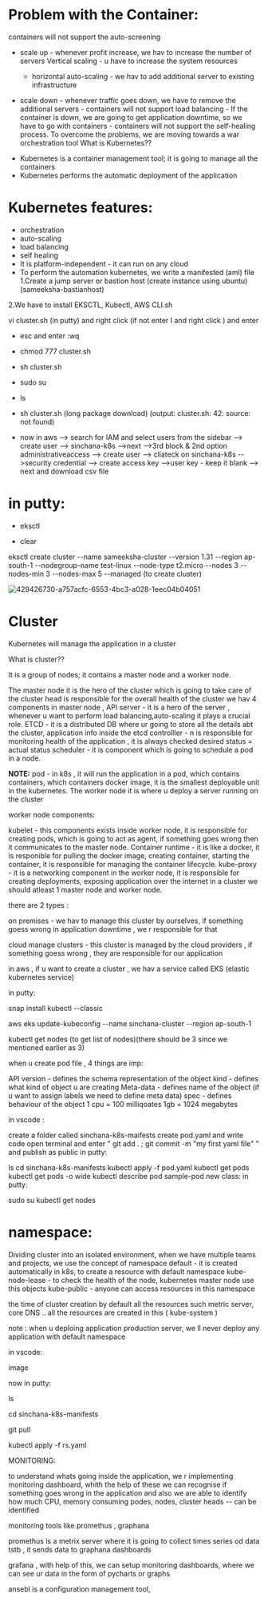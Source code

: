 # Problem with the Container:
containers will not support the auto-screening

- scale up - whenever profit increase, we hav to increase the number of servers
     Vertical scaling - u have to increase the system resources
     - horizontal auto-scaling  - we hav to add additional server to existing infrastructure

- scale down - whenever traffic goes down, we have to  remove the additional servers
             - containers will not support load balancing
             - If the container is down, we are going to get application downtime, so we have to go with containers
             - containers will not support the self-healing process.
 To overcome the problems, we are moving towards a war orchestration tool
What is Kubernetes??

* Kubernetes is a container management tool; it is going to manage all the containers
* Kubernetes performs the automatic deployment of the application

# Kubernetes features:

* orchestration
* auto-scaling
* load balancing
* self healing
* It is platform-independent - it can run on any cloud
* To perform the automation kubernetes, we write a manifested (aml) file
1.Create a jump server or bastion host (create instance using ubuntu) (sameeksha-bastianhost)

2.We have to install EKSCTL, Kubectl, AWS CLI.sh

vi cluster.sh (in putty) and right click (if not enter I and right click ) and enter

* esc and enter :wq

* chmod 777 cluster.sh

* sh cluster.sh

* sudo su

* ls

* sh cluster.sh (long package download) (output: cluster.sh: 42: source: not found)

* now in aws --> search for IAM and select users from the sidebar --> create user --> sinchana-k8s -->next -->3rd block & 2nd option administrativeaccess --> create user --> cliateck on sinchana-k8s -->security credential --> create access key -->user key - keep it blank --> next and download csv file


# in putty:

* eksctl

* clear

eksctl create cluster --name sameeksha-cluster --version 1.31 --region ap-south-1 --nodegroup-name test-linux --node-type t2.micro --nodes 3 --nodes-min 3 --nodes-max 5 --managed (to create cluster)
 
![429426730-a757acfc-6553-4bc3-a028-1eec04b04051](https://github.com/user-attachments/assets/a83d136c-fe4c-4c35-b172-004ea215e051)

# Cluster

Kubernetes will manage the application in a cluster

What is cluster??

It is a group of nodes; it contains a master node and a worker node.

The master node
it is the hero of the cluster which is going to take care of the cluster head
is responsible for the overall health of the cluster
we hav 4 components in master node ,
API server - it is a hero of the server , whenever u want to perform load balancing,auto-scaling it plays a crucial role.
ETCD - it is a distributed DB where ur going to store all the details abt the cluster, application info inside the etcd
controlller - n is responsible for monitoring health of the application , it is always checked desired status = actual status
scheduler - it is component which is going to schedule a pod in a node.

**NOTE:** pod - in k8s , it will run the application in a pod, which contains containers, which containers docker image, it is the smallest deployable unit in the kubernetes.
The worker node
it is where u deploy a server running on the cluster

worker node components:

kubelet - this components exists inside worker node, it is responsible for creating pods, which is going to act as agent, if something goes wrong then it communicates to the master node.
Container runtime - it is like a docker, it is responible for pulling the docker image, creating container, starting the container, it is responsible for managing the container lifecycle.
kube-proxy - it is a networking component in the worker node, it is responsible for creating deployments, exposing application over the internet
in a cluster we should atleast 1 master node and worker node.

there are 2 types :

on premises - we hav to manage this cluster by ourselves, if something goess wrong in application downtime , we r responsible for that

cloud manage clusters - this cluster is managed by the cloud providers , if something goess wrong , they are responsible for our application

in aws , if u want to create a cluster , we hav a service called EKS (elastic kubernetes service)

in putty:

snap install kubectl --classic

aws eks update-kubeconfig --name sinchana-cluster --region ap-south-1

kubectl get nodes (to get list of nodes)(there should be 3 since we mentioned earlier as 3)

when u create pod file , 4 things are imp:

API version - defines the schema representation of the object
kind - defines what kind of object u are creating
Meta-data - defines name of the object (if u want to assign labels we need to define meta data)
spec - defines behaviour of the object
1 cpu = 100 milliqoates 1gb = 1024 megabytes

in vscode :

create a folder called sinchana-k8s-maifests
create pod.yaml and write code
open terminal and enter " git add . ; git commit -m "my first yaml file" " and publish as public
in putty:

ls
cd sinchana-k8s-manifests
kubectl apply -f pod.yaml
kubectl get pods
kubectl get pods -o wide
kubectl describe pod sample-pod
new class:
in putty:

sudo su
kubectl get nodes

# namespace:
Dividing cluster into an isolated environment, when we have multiple teams and projects, we use the concept of namespace default - it is created automatically in k8s, to create a resource with default namespace kube-node-lease - to check the health of the node, kubernetes master node use this objects kube-public - anyone can access resources in this namespace

the time of cluster creation by default all the resources such metric server, core DNS .. all the resources are created in this ( kube-system )

note : when u deploing application production server, we ll never deploy any application with default namespace

in vscode:

image

now in putty:

ls

cd sinchana-k8s-manifests

git pull

kubectl apply -f rs.yaml

MONITORING:

to understand whats going inside the application, we r implementing monitoring dashboard, whith the help of these we can recognise if something goes wrong in the application and also we are able to identify how much CPU, memory consuming podes, nodes, cluster heads -- can be identified

monitoring tools like promethus , graphana

promethus is a metrix server where it is going to collect times series od data tstb , it sends data to graphana dashboards

grafana , with help of this, we can setup monitoring dashboards, where we can see ur data in the form of pycharts or graphs

ansebl is a configuration management tool,

